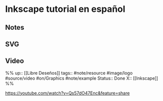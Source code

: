 # Inkscape tutorial en español

## Notes


## SVG


## Video


%%
up:: [[Libre Deseños]]
tags:: #note/resource #image/logo #source/video  #on/Graphics #note/example 
Status:: Done
X:: [[Inkscape]]
%%

https://youtube.com/watch?v=Qs57dO47Enc&feature=share